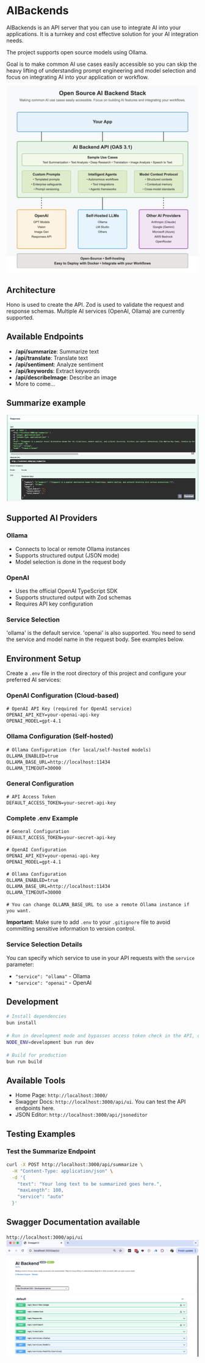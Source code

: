 # AIBackends

AIBackends is an API server that you can use to integrate AI into your applications. It is a turnkey and cost effective solution for your AI integration needs. 

The project supports open source models using Ollama. 

Goal is to make common AI use cases easily accessible so you can skip the heavy lifting of understanding prompt engineering and model selection and focus on integrating AI into your application or workflow.

![High level architecture](images/ai-backend-diagram.png)

## Architecture

Hono is used to create the API.
Zod is used to validate the request and response schemas.
Multiple AI services (OpenAI, Ollama) are currently supported.

## Available Endpoints

- **/api/summarize**: Summarize text
- **/api/translate**: Translate text
- **/api/sentiment**: Analyze sentiment
- **/api/keywords**: Extract keywords
- **/api/describeImage**: Describe an image
- More to come...

## Summarize example
![Sample API Call](images/sample-summarize-api.png)

## Supported AI Providers

### Ollama
- Connects to local or remote Ollama instances
- Supports structured output (JSON mode)
- Model selection is done in the request body

### OpenAI
- Uses the official OpenAI TypeScript SDK
- Supports structured output with Zod schemas
- Requires API key configuration

### Service Selection
'ollama' is the default service. 'openai' is also supported. You need to send the service and model name in the request body. See examples below.

## Environment Setup

Create a `.env` file in the root directory of this project and configure your preferred AI services:

### OpenAI Configuration (Cloud-based)

```env
# OpenAI API Key (required for OpenAI service)
OPENAI_API_KEY=your-openai-api-key
OPENAI_MODEL=gpt-4.1
```

### Ollama Configuration (Self-hosted)

```env
# Ollama Configuration (for local/self-hosted models)
OLLAMA_ENABLED=true
OLLAMA_BASE_URL=http://localhost:11434
OLLAMA_TIMEOUT=30000
```

### General Configuration

```env
# API Access Token
DEFAULT_ACCESS_TOKEN=your-secret-api-key
```

### Complete .env Example

```env
# General Configuration
DEFAULT_ACCESS_TOKEN=your-secret-api-key

# OpenAI Configuration
OPENAI_API_KEY=your-openai-api-key
OPENAI_MODEL=gpt-4.1

# Ollama Configuration
OLLAMA_ENABLED=true
OLLAMA_BASE_URL=http://localhost:11434
OLLAMA_TIMEOUT=30000

# You can change OLLAMA_BASE_URL to use a remote Ollama instance if you want.
```

**Important:** Make sure to add `.env` to your `.gitignore` file to avoid committing sensitive information to version control.

### Service Selection Details

You can specify which service to use in your API requests with the `service` parameter:
- `"service": "ollama"` - Ollama  
- `"service": "openai"` - OpenAI

## Development

```bash
# Install dependencies
bun install

# Run in development mode and bypasses access token check in the API, do not use in production
NODE_ENV=development bun run dev

# Build for production
bun run build
```

## Available Tools
- Home Page: `http://localhost:3000/`
- Swagger Docs: `http://localhost:3000/api/ui`. You can test the API endpoints here.
- JSON Editor: `http://localhost:3000/api/jsoneditor`


## Testing Examples

### Test the Summarize Endpoint

```bash
curl -X POST http://localhost:3000/api/summarize \
  -H "Content-Type: application/json" \
  -d '{
    "text": "Your long text to be summarized goes here.",
    "maxLength": 100,
    "service": "auto"
  }'
```

## Swagger Documentation available 
 `http://localhost:3000/api/ui`
![Swagger Documentation](images/swagger.png)